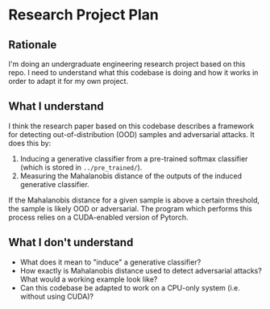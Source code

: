 # Research Project Plan

## Rationale

I'm doing an undergraduate engineering research project based on this repo.
I need to understand what this codebase is doing and how it works in order to adapt it for my own project.

## What I understand

I think the research paper based on this codebase describes a framework for detecting out-of-distribution (OOD) samples and adversarial attacks.
It does this by:

1. Inducing a generative classifier from a pre-trained softmax classifier (which is stored in `../pre_trained/`).
2. Measuring the Mahalanobis distance of the outputs of the induced generative classifier.

If the Mahalanobis distance for a given sample is above a certain threshold, the sample is likely OOD or adversarial.
The program which performs this process relies on a CUDA-enabled version of Pytorch.

## What I don't understand

- What does it mean to "induce" a generative classifier?
- How exactly is Mahalanobis distance used to detect adversarial attacks? What would a working example look like?
- Can this codebase be adapted to work on a CPU-only system (i.e. without using CUDA)?

